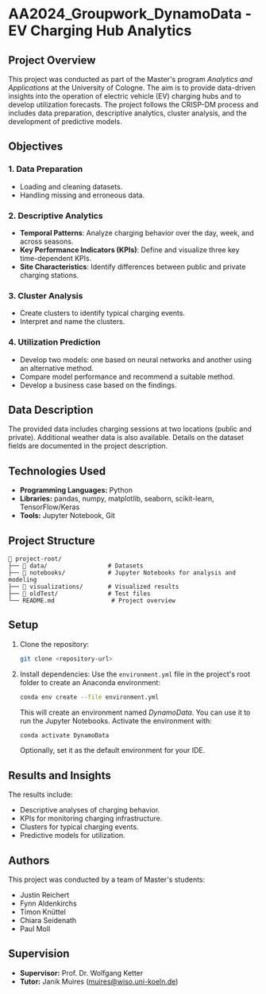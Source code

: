 # AA2024_Groupwork_DynamoData - EV Charging Hub Analytics

## Project Overview
This project was conducted as part of the Master's program *Analytics and Applications* at the University of Cologne. The aim is to provide data-driven insights into the operation of electric vehicle (EV) charging hubs and to develop utilization forecasts. The project follows the CRISP-DM process and includes data preparation, descriptive analytics, cluster analysis, and the development of predictive models.

## Objectives
### 1. Data Preparation
- Loading and cleaning datasets.
- Handling missing and erroneous data.

### 2. Descriptive Analytics
- **Temporal Patterns**: Analyze charging behavior over the day, week, and across seasons.
- **Key Performance Indicators (KPIs)**: Define and visualize three key time-dependent KPIs.
- **Site Characteristics**: Identify differences between public and private charging stations.

### 3. Cluster Analysis
- Create clusters to identify typical charging events.
- Interpret and name the clusters.

### 4. Utilization Prediction
- Develop two models: one based on neural networks and another using an alternative method.
- Compare model performance and recommend a suitable method.
- Develop a business case based on the findings.

## Data Description
The provided data includes charging sessions at two locations (public and private). Additional weather data is also available. Details on the dataset fields are documented in the project description.

## Technologies Used
- **Programming Languages:** Python
- **Libraries:** pandas, numpy, matplotlib, seaborn, scikit-learn, TensorFlow/Keras
- **Tools:** Jupyter Notebook, Git

## Project Structure
```
📂 project-root/
├── 📁 data/                 # Datasets
├── 📁 notebooks/            # Jupyter Notebooks for analysis and modeling
├── 📁 visualizations/       # Visualized results
├── 📁 oldTest/              # Test files
└── README.md                # Project overview
```

## Setup
1. Clone the repository:
   ```bash
   git clone <repository-url>
   ```
2. Install dependencies:
    Use the `environment.yml` file in the project's root folder to create an Anaconda environment:
    ```bash
    conda env create --file environment.yml
    ```
    This will create an environment named _DynamoData_. You can use it to run the Jupyter Notebooks. Activate the environment with:
    ```bash
    conda activate DynamoData
    ```
    Optionally, set it as the default environment for your IDE.

## Results and Insights
The results include:
- Descriptive analyses of charging behavior.
- KPIs for monitoring charging infrastructure.
- Clusters for typical charging events.
- Predictive models for utilization.

## Authors
This project was conducted by a team of Master's students:
- Justin Reichert
- Fynn Aldenkirchs
- Timon Knüttel
- Chiara Seidenath
- Paul Moll

## Supervision
- **Supervisor:** Prof. Dr. Wolfgang Ketter
- **Tutor:** Janik Muires (muires@wiso.uni-koeln.de)
